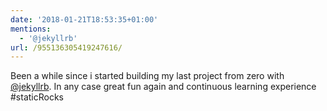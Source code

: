 ```yaml
---
date: '2018-01-21T18:53:35+01:00'
mentions:
  - '@jekyllrb'
url: /955136305419247616/
---
```

Been a while since i started building my last project from zero with [@jekyllrb](https://twitter.com/@jekyllrb). In any case great fun again and continuous learning experience #staticRocks
